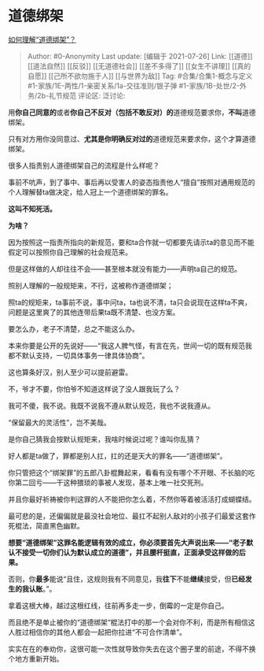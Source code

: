 # 道德绑架
[如何理解“道德绑架”？](https://www.zhihu.com/question/55493760/answer/2021277965)

> Author: #0-Anonymity
> Last update: [编辑于 2021-07-26]
> Link: [[道德]] [[道法自然]] [[反驳]] [[无道德社会]] [[差不多得了]] [[女生不讲理]] [[真的自愿]] [[己所不欲勿施于人]] [[与世界为敌]]
> Tag: #合集/合集1-概念与定义 #1-家族/1E-两性/1-亲密关系/1a-交往准则/银子弹 #1-家族/1B-处世/2-外务/2b-礼节规范
> 评论区:
> 泛讨论:

用**你自己同意的**或者**你自己不反对（包括不敢反对）的**道德规范要求你，**不叫**道德绑架。

只有对方用你没同意过、**尤其是你明确反对过的**道德规范来要求你，这个才算道德绑架。

很多人指责别人道德绑架自己的流程是什么样呢？

事前不吭声，到了事中、事后再以受害人的姿态指责他人“擅自”按照对通用规范的个人理解替ta做决定，给人冠上一个道德绑架的罪名。

**这叫不知死活。**

**为啥？**

因为按照这一指责所指向的新规范，要和ta合作就一切都要先请示ta的意见而不能假定可以按照你自己理解的社会规范来。

但是这样做的人却往往不会——甚至根本就没有能力——声明ta自己的规范。

照别人理解的一般规矩来，不行，这被称作道德绑架；

照ta的规矩来，ta事前不说，事中问ta，ta也说不清，ta只会说现在这样ta不爽，问题是这里爽了的其他连带后果ta既不清楚、也没方案。

要怎么办，老子不清楚，总之不能这么办。

本来你要是公开的先说好——“我这人脾气怪，有言在先，世间一切的既有规范我都不默认支持，一切具体事务一律具体协商”。

这也算条好汉，别人至少可以提前避雷。

不，爷才不要，你怕爷不知道这样说了没人跟我玩了么？

我可不傻，我不说。我既不说我不遵从默认规范，我也不说我遵从。

“保留最大的灵活性”，岂不美哉。

是你自己猜我会按默认规矩来，我啥时候说过呢？谁叫你乱猜？

好人都是ta做了，罪都是别人扛，扛的还是天大的罪名——“道德绑架”。

你只管把这个“绑架罪”的五郎八卦棍舞起来，看看有没有哪个不开眼、不长脑的吃你第二回亏——干这种猥琐的事被人发现，基本上唯一社交死刑。

并且你最好祈祷被你判这罪的人不能把你怎么着，不然你等着被活活打成蝴蝶结。

最可悲的是，还偏偏就是最没社会地位、最扛不起别人敌对的小孩子们最爱这套作死棍法，简直黑色幽默。

**想要“道德绑架”这罪名能逻辑有效的成立，你必须要首先大声说出来——“老子默认不接受一切你们认为默认成立的道德”，并且腰杆挺直，正面承受这样做的后果。**

否则，你**最多**能说“且住，这规则我有不同意见，我**往下**不能**继续**接受，但**已经发生的我认账**。”。

拿着这根大棒，越过这根红线，往前再多走一步，倒霉的一定是你自己。

而且绝不是单止被你的“道德绑架“棍法打中的那一个会对你不利，而是所有相信这人胜过相信你的其他人都会一起把你拉进“不可合作清单”。

实实在在的奉劝你，这很可能一次性就导致你失去在这个圈子里的前途，不得不换个地方重新开始。
